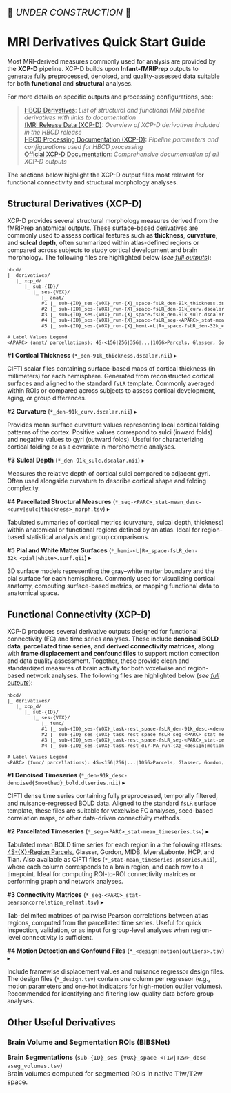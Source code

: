 <p style="font-size: 1.5em;">🚧 <i>UNDER CONSTRUCTION</i> 🚧 </p>

# MRI Derivatives Quick Start Guide

Most MRI-derived measures commonly used for analysis are provided by the **XCP-D** pipeline. XCP-D builds upon **Infant-fMRIPrep** outputs to generate fully preprocessed, denoised, and quality-assessed data suitable for both **functional** and **structural** analyses.

For more details on specific outputs and processing configurations, see:

> <a href="../../../datacuration/file-based-data/#derivatives" target="_blank"><i style="font-size: 0.9em;" class="fa-solid fa-up-right-from-square"></i> HBCD Derivatives</a>: *List of structural and functional MRI pipeline derivatives with links to documentation*<br>
<a href="../../mri/fmri/#xcpd" target="_blank"><i style="font-size: 0.9em;" class="fa-solid fa-up-right-from-square"></i> fMRI Release Data (XCP-D)</a>: *Overview of XCP-D derivatives included in the HBCD release*<br>
<a href="https://hbcd-cbrain-processing.readthedocs.io/latest/tools/xcp_d.html"><i style="font-size: 0.9em;" class="fa-solid fa-up-right-from-square"></i> HBCD Processing Documentation (XCP-D)</a>: *Pipeline parameters and configurations used for HBCD processing*<br>
<a href="https://xcp-d.readthedocs.io/en/latest/outputs.html#outputs-of-xcp-d"><i style="font-size: 0.9em;" class="fa-solid fa-up-right-from-square"></i> Official XCP-D Documentation</a>: *Comprehensive documentation of all XCP-D outputs*

The sections below highlight the XCP-D output files most relevant for functional connectivity and structural morphology analyses.

## Structural Derivatives (XCP-D)

XCP-D provides several structural morphology measures derived from the fMRIPrep anatomical outputs. These surface-based derivatives are commonly used to assess cortical features such as **thickness**, **curvature**, and **sulcal depth**, often summarized within atlas-defined regions or compared across subjects to study cortical development and brain morphology. The following files are highlighted below (<i>see <a href="../../mri/fmri/#xcpd" target="_blank">full outputs</a></i>):

<pre style="font-size: 11px;" class="folder-tree">
hbcd/
|_ derivatives/ 
   |_ xcp_d/
      |_ sub-<span class="label">{ID}</span>/
         |_ ses-<span class="label">{V0X}</span>/
            |_ anat/
            <span class="hashtag">#1</span> |_ sub-<span class="label">{ID}</span>_ses-<span class="label">{V0X}</span>_run-<span class="label">{X}</span>_space-fsLR_den-91k_thickness.dscalar.nii
            <span class="hashtag">#2</span> |_ sub-<span class="label">{ID}</span>_ses-<span class="label">{V0X}</span>_run-<span class="label">{X}</span>_space-fsLR_den-91k_curv.dscalar.nii
            <span class="hashtag">#3</span> |_ sub-<span class="label">{ID}</span>_ses-<span class="label">{V0X}</span>_run-<span class="label">{X}</span>_space-fsLR_den-91k_sulc.dscalar.nii
            <span class="hashtag">#4</span> |_ sub-<span class="label">{ID}</span>_ses-<span class="label">{V0X}</span>_run-<span class="label">{X}</span>_space-fsLR_seg-<span class="placeholder">&lt;APARC&gt;</span>_stat-mean_desc-<span class="placeholder">&lt;curv|sulc|thickness&gt;</span>_morph.tsv
            <span class="hashtag">#5</span> |_ sub-<span class="label">{ID}</span>_ses-<span class="label">{V0X}</span>_run-<span class="label">{X}</span>_hemi-<span class="placeholder">&lt;L|R&gt;</span>_space-fsLR_den-32k_<span class="placeholder">&lt;pial|white&gt;</span>.surf.gii

<span class="hashtag"># Label Values Legend</span>
<span class="placeholder">&lt;APARC&gt; (anat/ parcellations)</span>: 4S-&lt;156|256|356|...|1056&gt;Parcels, Glasser, Gordon, MIDB, MyersLabonte
</pre>
<p></p>

<div id="s1" class="table-compact-banner" onclick="toggleCollapse(this)">
  <span class="emoji"><i class="fa-solid fa-folder-open"></i></span>
  <span class="text-with-link">
  <span class="text"><strong>#1 Cortical Thickness</strong> (<code>*_den-91k_thickness.dscalar.nii</code>)</span>
  <a class="anchor-link" href="#s1" title="Copy link">
  <i class="fa-solid fa-link"></i>
  </a>
  </span>
  <span class="arrow">▸</span>
</div>
<div class="table-collapsible-content">
  <p>CIFTI scalar files containing surface-based maps of cortical thickness (in millimeters) for each hemisphere. Generated from reconstructed cortical surfaces and aligned to the standard <code>fsLR</code> template. Commonly averaged within ROIs or compared across subjects to assess cortical development, aging, or group differences.</p>
</div>

<div id="s2" class="table-compact-banner" onclick="toggleCollapse(this)">
  <span class="emoji"><i class="fa-solid fa-folder-open"></i></span>
  <span class="text-with-link">
  <span class="text"><strong>#2 Curvature</strong> (<code>*_den-91k_curv.dscalar.nii</code>)</span>
  <a class="anchor-link" href="#s2" title="Copy link">
  <i class="fa-solid fa-link"></i>
  </a>
  </span>
  <span class="arrow">▸</span>
</div>
<div class="table-collapsible-content">
  <p>Provides mean surface curvature values representing local cortical folding patterns of the cortex. Positive values correspond to sulci (inward folds) and negative values to gyri (outward folds). Useful for characterizing cortical folding or as a covariate in morphometric analyses.</p>
</div>

<div id="s3" class="table-compact-banner" onclick="toggleCollapse(this)">
  <span class="emoji"><i class="fa-solid fa-folder-open"></i></span>
  <span class="text-with-link">
  <span class="text"><strong>#3 Sulcal Depth</strong> (<code>*_den-91k_sulc.dscalar.nii</code>)</span>
  <a class="anchor-link" href="#s3" title="Copy link">
  <i class="fa-solid fa-link"></i>
  </a>
  </span>
  <span class="arrow">▸</span>
</div>
<div class="table-collapsible-content">
  <p>Measures the relative depth of cortical sulci compared to adjacent gyri. Often used alongside curvature to describe cortical shape and folding complexity.</p>
</div>

<div id="s4" class="table-compact-banner" onclick="toggleCollapse(this)">
  <span class="emoji"><i class="fa-solid fa-folder-open"></i></span>
  <span class="text-with-link">
  <span class="text"><strong>#4 Parcellated Structural Measures</strong> (<code>*_seg-&lt;PARC&gt;_stat-mean_desc-&lt;curv|sulc|thickness&gt;_morph.tsv</code>)</span>
  <a class="anchor-link" href="#s4" title="Copy link">
  <i class="fa-solid fa-link"></i>
  </a>
  </span>
  <span class="arrow">▸</span>
</div>
<div class="table-collapsible-content">
  <p>Tabulated summaries of cortical metrics (curvature, sulcal depth, thickness) within anatomical or functional regions defined by an atlas. Ideal for region-based statistical analysis and group comparisons.</p>
</div>

<div id="s5" class="table-compact-banner" onclick="toggleCollapse(this)">
  <span class="emoji"><i class="fa-solid fa-folder-open"></i></span>
  <span class="text-with-link">
  <span class="text"><strong>#5 Pial and White Matter Surfaces</strong> (<code>*_hemi-&lt;L|R&gt;_space-fsLR_den-32k_&lt;pial|white&gt;.surf.gii</code>)</span>
  <a class="anchor-link" href="#s5" title="Copy link">
  <i class="fa-solid fa-link"></i>
  </a>
  </span>
  <span class="arrow">▸</span>
</div>
<div class="table-collapsible-content">
  <p>3D surface models representing the gray–white matter boundary and the pial surface for each hemisphere. Commonly used for visualizing cortical anatomy, computing surface-based metrics, or mapping functional data to anatomical space.</p>
</div>

## Functional Connectivity (XCP-D)

XCP-D produces several derivative outputs designed for functional connectivity (FC) and time series analyses. These include **denoised BOLD data**, **parcellated time series**, and **derived connectivity matrices**, along with **frame displacement and confound files** to support motion correction and data quality assessment. Together, these provide clean and standardized measures of brain activity for both voxelwise and region-based network analyses. The following files are highlighted below (<i>see <a href="../../mri/fmri/#xcpd" target="_blank">full outputs</a></i>):

<pre style="font-size: 11px;" class="folder-tree">
hbcd/
|_ derivatives/ 
   |_ xcp_d/
      |_ sub-<span class="label">{ID}</span>/
         |_ ses-<span class="label">{V0X}</span>/
            |_ func/
            <span class="hashtag">#1</span> |_ sub-<span class="label">{ID}</span>_ses-<span class="label">{V0X}</span>_task-rest_space-fsLR_den-91k_desc-<span class="placeholder">&lt;denoised|denoisedSmoothed&gt;</span>_bold.dtseries.nii  
            <span class="hashtag">#2</span> |_ sub-<span class="label">{ID}</span>_ses-<span class="label">{V0X}</span>_task-rest_space-fsLR_seg-<span class="placeholder">&lt;PARC&gt;</span>_stat-mean_timeseries.tsv
            <span class="hashtag">#3</span> |_ sub-<span class="label">{ID}</span>_ses-<span class="label">{V0X}</span>_task-rest_space-fsLR_seg-<span class="placeholder">&lt;PARC&gt;</span>_stat-pearsoncorrelation_relmat.tsv
            <span class="hashtag">#4</span> |_ sub-<span class="label">{ID}</span>_ses-<span class="label">{V0X}</span>-task-rest_dir-PA_run-<span class="label">{X}</span>_<span class="placeholder">&lt;design|motion|outliers&gt;</span>.tsv

<span class="hashtag"># Label Values Legend</span>
<span class="placeholder">&lt;PARC&gt; (func/ parcellations)</span>: 4S-&lt;156|256|...|1056&gt;Parcels, Glasser, Gordon, MIDB, MyersLabonte, HCP, Tian
</pre>
<p></p>


<div id="f1" class="table-compact-banner" onclick="toggleCollapse(this)">
  <span class="emoji"><i class="fa-solid fa-folder-open"></i></span>
  <span class="text-with-link">
  <span class="text"><strong>#1 Denoised Timeseries</strong> (<code>*_den-91k_desc-denoised{Smoothed}_bold.dtseries.nii</code>)</span>
  <a class="anchor-link" href="#f1" title="Copy link">
  <i class="fa-solid fa-link"></i>
  </a>
  </span>
  <span class="arrow">▸</span>
</div>
<div class="table-collapsible-content">
  <p>CIFTI dense time series containing fully preprocessed, temporally filtered, and nuisance-regressed BOLD data. Aligned to the standard <code>fsLR</code> surface template, these files are suitable for voxelwise FC analyses, seed-based correlation maps, or other data-driven connectivity methods.</p>
</div>

<div id="f2" class="table-compact-banner" onclick="toggleCollapse(this)">
  <span class="emoji"><i class="fa-solid fa-folder-open"></i></span>
  <span class="text-with-link">
  <span class="text"><strong>#2 Parcellated Timeseries</strong> (<code>*_seg-&lt;PARC&gt;_stat-mean_timeseries.tsv</code>)</span>
  <a class="anchor-link" href="#f2" title="Copy link">
  <i class="fa-solid fa-link"></i>
  </a>
  </span>
  <span class="arrow">▸</span>
</div>
<div class="table-collapsible-content">
  <p>Tabulated mean BOLD time series for each region in a the following atlases: <a href="https://github.com/PennLINC/AtlasPack">4S-{X}-Region Parcels</a>, Glasser, Gordon, MIDB, MyersLabonte, HCP, and Tian. Also available as CIFTI files (<code>*_stat-mean_timeseries.ptseries.nii</code>), where each column corresponds to a brain region, and each row to a timepoint. Ideal for computing ROI-to-ROI connectivity matrices or performing graph and network analyses.</p>
</div>

<div id="f3" class="table-compact-banner" onclick="toggleCollapse(this)">
  <span class="emoji"><i class="fa-solid fa-folder-open"></i></span>
  <span class="text-with-link">
  <span class="text"><strong>#3 Connectivity Matrices</strong> (<code>*_seg-&lt;PARC&gt;_stat-pearsoncorrelation_relmat.tsv</code>)</span>
  <a class="anchor-link" href="#f3" title="Copy link">
  <i class="fa-solid fa-link"></i>
  </a>
  </span>
  <span class="arrow">▸</span>
</div>
<div class="table-collapsible-content">
  <p>Tab-delimited matrices of pairwise Pearson correlations between atlas regions, computed from the parcellated time series. Useful for quick inspection, validation, or as input for group-level analyses when region-level connectivity is sufficient.</p>
</div>

<div id="f4" class="table-compact-banner" onclick="toggleCollapse(this)">
  <span class="emoji"><i class="fa-solid fa-folder-open"></i></span>
  <span class="text-with-link">
  <span class="text"><strong>#4 Motion Detection and Confound Files</strong> (<code>*_&lt;design|motion|outliers&gt;.tsv</code>)</span>
  <a class="anchor-link" href="#f4" title="Copy link">
  <i class="fa-solid fa-link"></i>
  </a>
  </span>
  <span class="arrow">▸</span>
</div>
<div class="table-collapsible-content">
  <p>Include framewise displacement values and nuisance regressor design files. The design files (<code>*_design.tsv</code>) contain one column per regressor (e.g., motion parameters and one-hot indicators for high-motion outlier volumes). Recommended for identifying and filtering low-quality data before group analyses.</p>
</div>

## Other Useful Derivatives

### Brain Volume and Segmentation ROIs (BIBSNet)

<p style="font-size: 15px;">
    <strong>Brain Segmentations</strong> (<code>sub-<span class="label">{ID}</span>_ses-<span class="label">{V0X}</span>_space-<span class="placeholder">&lt;T1w|T2w&gt;</span>_desc-aseg_volumes.tsv</code>)<br>
    Brain volumes computed for segmented ROIs in native T1w/T2w space.
</p>

<br>